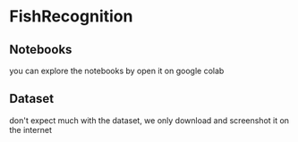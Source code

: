 # FishRecognition
## Notebooks
you can explore the notebooks by open it on google colab
## Dataset
don't expect much with the dataset, we only download and screenshot it on the internet
